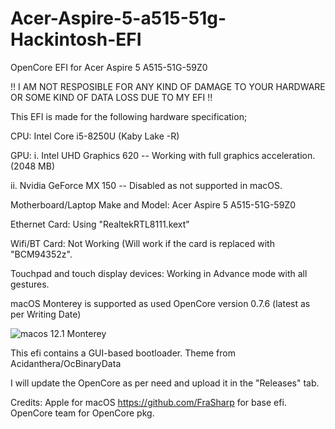 # Acer-Aspire-5-a515-51g-Hackintosh-EFI
OpenCore EFI for Acer Aspire 5 A515-51G-59Z0

!! I AM NOT RESPOSIBLE FOR ANY KIND OF DAMAGE TO YOUR HARDWARE OR SOME KIND OF DATA LOSS DUE TO MY EFI !!

This EFI is made for the following hardware specification;

CPU: Intel Core i5-8250U (Kaby Lake -R)

GPU: 
i. Intel UHD Graphics 620 -- Working with full graphics acceleration.(2048 MB)

ii. Nvidia GeForce MX 150 -- Disabled as not supported in macOS. 

Motherboard/Laptop Make and Model: Acer Aspire 5 A515-51G-59Z0

Ethernet Card: Using "RealtekRTL8111.kext"

Wifi/BT Card: Not Working (Will work if the card is replaced with "BCM94352z". 

Touchpad and touch display devices: Working in Advance mode with all gestures. 




macOS Monterey is supported as used OpenCore version 0.7.6 (latest as per Writing Date)


![macos 12.1 Monterey](https://user-images.githubusercontent.com/80771042/147864632-846e801c-2383-4861-a347-c1e1dad55891.png)


This efi contains a GUI-based bootloader.
Theme from Acidanthera/OcBinaryData


I will update the OpenCore as per need and upload it in the "Releases" tab. 

Credits:
Apple for macOS
https://github.com/FraSharp for base efi.
OpenCore team for OpenCore pkg. 
